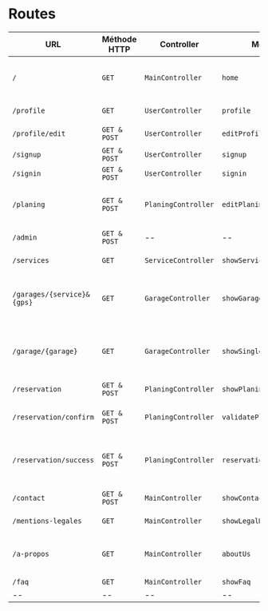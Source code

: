 # Routes

| URL | Méthode HTTP | Controller | Méthode | Titre | Contenu | Commentaire |
|--|--|--|--|--|--|--|
| `/` | `GET` | `MainController` | `home` | AlloMecano | Page d'accueil avec recherche | - |
| `/profile`| `GET` | `UserController` | `profile` | Mon profil | Informations du profil |--|
| `/profile/edit`| `GET & POST` | `UserController` | `editProfile` | Edition du profil | Mise à jour du profil |--|
| `/signup` | `GET & POST`|`UserController`| `signup`| Inscription |--|--|
| `/signin` | `GET & POST` |`UserController`| `signin`| Connexion |--|--|
| `/planing` | `GET & POST` |`PlaningController`| `editPlaning`| Mon planing| Débloquer certains créneaux horaires | Accessibles aux pro uniquement |
| `/admin` | `GET & POST` |--|--|--|--| Géré par EasyAdminBundle|
| `/services` | `GET` | `ServiceController` | `showServices`| Prestations | Choix de la prestation |--|
| `/garages/{service}&{gps}` |`GET` | `GarageController` | `showGarageByService&Gps` | {NomDuGarage} | Affichage des infos du professionnel pour les particuliers |--|
| `/garage/{garage}` |`GET` | `GarageController` | `showSingleGarage` | {NomDuGarage} | Affichage des infos du professionnel pour les particuliers |--|
| `/reservation`| `GET & POST` | `PlaningController`| `showPlaningByGarage` | Réservation de mon rdv| Choix de la date |--|
| `/reservation/confirm`| `GET & POST` | `PlaningController` | `validatePlaning` | Confirmation de mon rdv | Validation de la prise de rdv |--|
| `/reservation/success`| `GET & POST` | `PlaningController` | `reservationSuccess`| Récapitulatif de mon rdv | Récapitulatif et confirmation de la prise de rdv |--|
| `/contact` | `GET & POST` | `MainController` | `showContactForm` | Contact | Formulaire de contact |--|
| `/mentions-legales`| `GET` | `MainController` | `showLegalMentions` | Mentions légales | Mentions légales |--|
| `/a-propos` | `GET` | `MainController` | `aboutUs`| A propos de nous | Affichage des informations des dev |--|
| `/faq` | `GET` | `MainController`| `showFaq` | FAQ |--|--|
|--|--|--|--|--|--|--|
